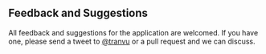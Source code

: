 ## Feedback and Suggestions

All feedback and suggestions for the application are welcomed. If you have one, please send a tweet to [@tranvu](https://twitter.com/tranvu/) or a pull request and we can discuss.
